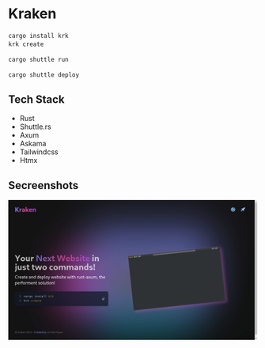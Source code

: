 # Kraken

```sh
cargo install krk
krk create
```

```sh
cargo shuttle run
```

```sh
cargo shuttle deploy
```

## Tech Stack
- Rust
- Shuttle.rs
- Axum
- Askama
- Tailwindcss
- Htmx

## Secreenshots

![](https://raw.githubusercontent.com/linhtutkyawdev/kraken/master/screenshots/s-1.png)